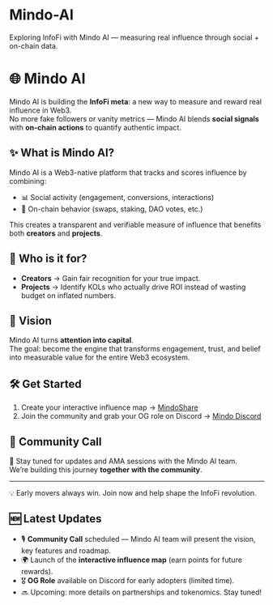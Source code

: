 # Mindo-AI
Exploring InfoFi with Mindo AI — measuring real influence through social + on-chain data.
# 🌐 Mindo AI  

Mindo AI is building the **InfoFi meta**: a new way to measure and reward real influence in Web3.  
No more fake followers or vanity metrics — Mindo AI blends **social signals** with **on-chain actions** to quantify authentic impact.  

## ✨ What is Mindo AI?  
Mindo AI is a Web3-native platform that tracks and scores influence by combining:  
- 📊 Social activity (engagement, conversions, interactions)  
- 🔗 On-chain behavior (swaps, staking, DAO votes, etc.)  

This creates a transparent and verifiable measure of influence that benefits both **creators** and **projects**.  

## 🎯 Who is it for?  
- **Creators** → Gain fair recognition for your true impact.  
- **Projects** → Identify KOLs who actually drive ROI instead of wasting budget on inflated numbers.  

## 🚀 Vision  
Mindo AI turns **attention into capital**.  
The goal: become the engine that transforms engagement, trust, and belief into measurable value for the entire Web3 ecosystem.  

## 🛠 Get Started  
1. Create your interactive influence map → [MindoShare](https://mindoshare.ai/kol?ref=cmeppf3rz05tho73w610zksa5)  
2. Join the community and grab your OG role on Discord → [Mindo Discord](https://discord.gg/mindoai)  

## 🤝 Community Call  
📍 Stay tuned for updates and AMA sessions with the Mindo AI team.  
We’re building this journey **together with the community**.  

---

💡 Early movers always win. Join now and help shape the InfoFi revolution.  


## 🆕 Latest Updates

- 🎙 **Community Call** scheduled — Mindo AI team will present the vision, key features and roadmap.  
- 🌍 Launch of the **interactive influence map** (earn points for future rewards).  
- 🎖 **OG Role** available on Discord for early adopters (limited time).  
- 🔜 Upcoming: more details on partnerships and tokenomics. Stay tuned!
